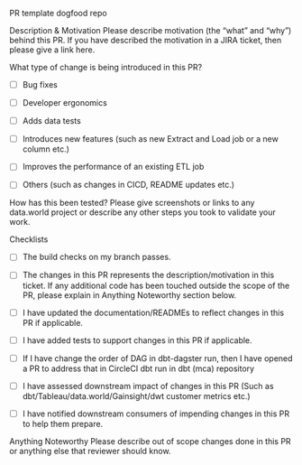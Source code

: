PR template dogfood repo 


Description & Motivation 
Please describe motivation (the “what” and “why”)  behind this PR. If you have described the motivation in a JIRA ticket, then please give a link here. 



What type of change is being introduced in this PR?
- [ ] Bug fixes
- [ ] Developer ergonomics
- [ ] Adds data tests 
- [ ] Introduces new features (such as new Extract and Load job or a new column etc.)
- [ ] Improves the performance of an existing ETL job
- [ ] Others (such as changes in CICD, README updates etc.)



How has this been tested?
Please give screenshots or links to any data.world project or describe any other steps you took to validate your work.




Checklists 
- [ ] The build checks on my branch passes.
- [ ] The changes in this PR represents the description/motivation in this ticket. If any additional code has been touched outside the scope of the PR, please explain in Anything Noteworthy section below. 
- [ ] I have updated the documentation/READMEs to reflect changes in this PR if applicable.
- [ ] I have added tests to support changes in this PR if applicable.
- [ ] If I have change the order of DAG in dbt-dagster run, then I have opened a PR to address that in CircleCI dbt run in dbt (mca) repository
- [ ] I have assessed downstream impact of changes in this PR (Such as dbt/Tableau/data.world/Gainsight/dwt customer metrics etc.)
- [ ] I have notified downstream consumers of impending changes in this PR to help them prepare.



Anything Noteworthy 
Please describe out of scope changes done in this PR or anything else that reviewer should know. 
